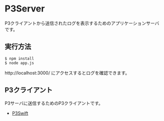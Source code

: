 # P3Server


P3クライアントから送信されたログを表示するためのアプリケーションサーバです。


実行方法
---------

	$ npm install
	$ node app.js


http://localhost:3000/ にアクセスするとログを確認できます。

P3クライアント
--------------

P3サーバに送信するためのP3クライアントです。

* [P3Swift](https://github.com/arthur87/P3Swift)

